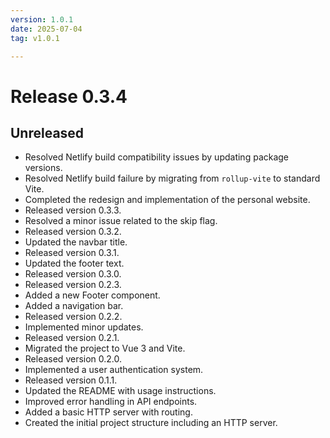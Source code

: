 ```yaml
---
version: 1.0.1
date: 2025-07-04
tag: v1.0.1

---
```


# Release 0.3.4

## **Unreleased**
- Resolved Netlify build compatibility issues by updating package versions. <!-- hash:cb7646e3 -->
- Resolved Netlify build failure by migrating from `rollup-vite` to standard Vite. <!-- hash:43543e57 -->
- Completed the redesign and implementation of the personal website. <!-- hash:3cf11c0b -->
- Released version 0.3.3. <!-- hash:90955a29 -->
- Resolved a minor issue related to the skip flag. <!-- hash:3b52196b -->
- Released version 0.3.2. <!-- hash:1d150865 -->
- Updated the navbar title. <!-- hash:634e3702 -->
- Released version 0.3.1. <!-- hash:f2ae5066 -->
- Updated the footer text. <!-- hash:ff07d252 -->
- Released version 0.3.0. <!-- hash:955f7a70 -->
- Released version 0.2.3. <!-- hash:32a74867 -->
- Added a new Footer component. <!-- hash:0b5c4237 -->
- Added a navigation bar. <!-- hash:6a2dee47 -->
- Released version 0.2.2. <!-- hash:2143c8ee -->
- Implemented minor updates. <!-- hash:194ae5c7 -->
- Released version 0.2.1. <!-- hash:086ee84e -->
- Migrated the project to Vue 3 and Vite. <!-- hash:f6054880 -->
- Released version 0.2.0. <!-- hash:25d0858d -->
- Implemented a user authentication system. <!-- hash:d200ce89 -->
- Released version 0.1.1. <!-- hash:68d44d88 -->
- Updated the README with usage instructions. <!-- hash:3c2ac560 -->
- Improved error handling in API endpoints. <!-- hash:dd51eeba -->
- Added a basic HTTP server with routing. <!-- hash:6989c14c -->
- Created the initial project structure including an HTTP server. <!-- hash:9753beea -->

<!-- New entries will be added here -->

